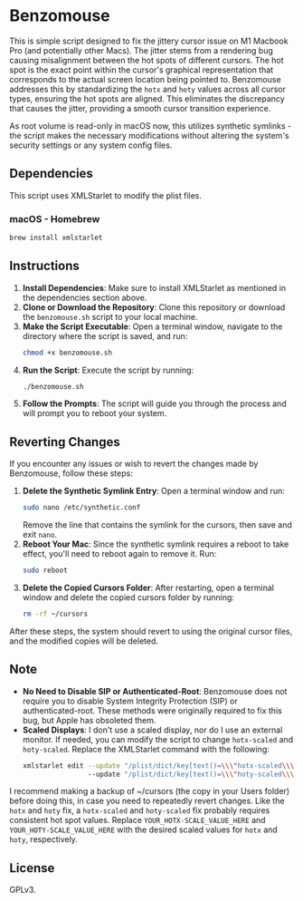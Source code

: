 # Benzomouse
This is simple script designed to fix the jittery cursor issue on M1 Macbook Pro (and potentially other Macs). The jitter stems from a rendering bug causing misalignment between the hot spots of different cursors. The hot spot is the exact point within the cursor's graphical representation that corresponds to the actual screen location being pointed to. Benzomouse addresses this by standardizing the `hotx` and `hoty` values across all cursor types, ensuring the hot spots are aligned. This eliminates the discrepancy that causes the jitter, providing a smooth cursor transition experience.

As root volume is read-only in macOS now, this utilizes synthetic symlinks - the script makes the necessary modifications without altering the system's security settings or any system config files.

## Dependencies

This script uses XMLStarlet to modify the plist files.

### macOS - Homebrew

```bash
brew install xmlstarlet
```

## Instructions

1. **Install Dependencies**: Make sure to install XMLStarlet as mentioned in the dependencies section above.
2. **Clone or Download the Repository**: Clone this repository or download the `benzomouse.sh` script to your local machine.
3. **Make the Script Executable**: Open a terminal window, navigate to the directory where the script is saved, and run:
   ```bash
   chmod +x benzomouse.sh
   ```
4. **Run the Script**: Execute the script by running:
   ```bash
   ./benzomouse.sh
   ```
5. **Follow the Prompts**: The script will guide you through the process and will prompt you to reboot your system.

## Reverting Changes

If you encounter any issues or wish to revert the changes made by Benzomouse, follow these steps:

1. **Delete the Synthetic Symlink Entry**:
   Open a terminal window and run:
   ```bash
   sudo nano /etc/synthetic.conf
   ```
   Remove the line that contains the symlink for the cursors, then save and exit `nano`.
2. **Reboot Your Mac**:
   Since the synthetic symlink requires a reboot to take effect, you'll need to reboot again to remove it. Run:
   ```bash
   sudo reboot
   ```
3. **Delete the Copied Cursors Folder**:
   After restarting, open a terminal window and delete the copied cursors folder by running:
   ```bash
   rm -rf ~/cursors
   ```
After these steps, the system should revert to using the original cursor files, and the modified copies will be deleted.

## Note

- **No Need to Disable SIP or Authenticated-Root**: Benzomouse does not require you to disable System Integrity Protection (SIP) or authenticated-root. These methods were originally required to fix this bug, but Apple has obsoleted them.
- **Scaled Displays**: I don't use a scaled display, nor do I use an external monitor. If needed, you can modify the script to change `hotx-scaled` and `hoty-scaled`. Replace the XMLStarlet command with the following:
   ```bash
   xmlstarlet edit --update "/plist/dict/key[text()=\\\"hotx-scaled\\\"]/following-sibling::*[1]" --value "YOUR_HOTX-SCALE_VALUE_HERE" \\
                   --update "/plist/dict/key[text()=\\\"hoty-scaled\\\"]/following-sibling::*[1]" --value "YOUR_HOTY-SCALE_VALUE_HERE" -L "{}"
   ```
I recommend making a backup of ~/cursors (the copy in your Users folder) before doing this, in case you need to repeatedly revert changes. Like the `hotx` and `hoty` fix, a `hotx-scaled` and `hoty-scaled` fix probably requires consistent hot spot values. Replace `YOUR_HOTX-SCALE_VALUE_HERE` and `YOUR_HOTY-SCALE_VALUE_HERE` with the desired scaled values for `hotx` and `hoty`, respectively.


## License

GPLv3.
